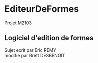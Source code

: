 # EditeurDeFormes
Projet M2103

Logiciel d'edition de formes
----------------------------
Sujet ecrit par Eric REMY  
	  modifie par Brett DESBENOIT